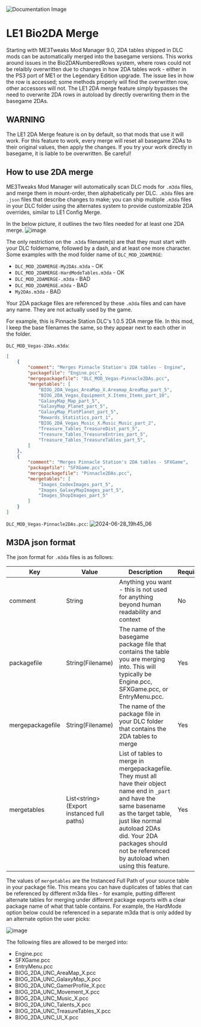 ![Documentation Image](images/documentation_header.png)

# LE1 Bio2DA Merge
Starting with ME3Tweaks Mod Manager 9.0, 2DA tables shipped in DLC mods can be automatically merged into the basegame versions. This works around issues in the Bio2DANumberedRows system, where rows could not be relaibly overwritten due to changes in how 2DA tables work - either in the PS3 port of ME1 or the Legendary Edition upgrade. The issue lies in how the row is accessed; some methods properly will find the overwritten row, other accessors will not. The LE1 2DA merge feature simply bypasses the need to overwrite 2DA rows in autoload by directly overwriting them in the basegame 2DAs.

## WARNING

The LE1 2DA Merge feature is on by default, so that mods that use it will work. For this feature to work, every merge will reset all basegame 2DAs to their original values, then apply the changes. If you try your work directly in basegame, it is liable to be overwritten. Be careful!


## How to use 2DA merge
ME3Tweaks Mod Manager will automatically scan DLC mods for `.m3da` files, and merge them in mount-order, then alphabetically per DLC. `.m3da` files are `.json` files that describe changes to make; you can ship multiple `.m3da` files in your DLC folder using the alternates system to provide customizable 2DA overrides, similar to LE1 Config Merge.

In the below picture, it outlines the two files needed for at least one 2DA merge.
![image](https://github.com/ME3Tweaks/ME3TweaksModManager/assets/2738836/68a9e7df-a3cb-496d-9483-2308ad2c4a19)

The only restriction on the `.m3da` filename(s) are that they must start with your DLC foldername, followed by a dash, and at least one more character.
Some examples with the mod folder name of `DLC_MOD_2DAMERGE`:
 - `DLC_MOD_2DAMERGE-My2DAs.m3da` - OK
 - `DLC_MOD_2DAMERGE-HardModeTables.m3da` - OK
 - `DLC_MOD_2DAMERGE-.m3da` - BAD
 - `DLC_MOD_2DAMERGE.m3da` - BAD
 - `My2DAs.m3da` - BAD


Your 2DA package files are referenced by these `.m3da` files and can have any name. They are not actually used by the game.

For example, this is Pinnacle Station DLC's 1.0.5 2DA merge file. In this mod, I keep the base filenames the same, so they appear next to each other in the folder.

`DLC_MOD_Vegas-2DAs.m3da`:
```json
[
    {
        "comment": "Merges Pinnacle Station's 2DA tables - Engine",
        "packagefile": "Engine.pcc",
        "mergepackagefile": "DLC_MOD_Vegas-Pinnacle2DAs.pcc",
        "mergetables": [
            "BIOG_2DA_Vegas_AreaMap_X.Areamap_AreaMap_part_5",
            "BIOG_2DA_Vegas_Equipment_X.Items_Items_part_10",
            "GalaxyMap_Map_part_5",
            "GalaxyMap_Planet_part_5",
            "GalaxyMap_PlotPlanet_part_5",
            "Rewards_Statistics_part_1",
            "BIOG_2DA_Vegas_Music_X.Music_Music_part_2",
            "Treasure_Tables_TreasureDist_part_5",
            "Treasure_Tables_TreasureEntries_part_5",
            "Treasure_Tables_TreasureTables_part_5",
        ]
    },
    {
        "comment": "Merges Pinnacle Station's 2DA tables - SFXGame",
        "packagefile": "SFXGame.pcc",
        "mergepackagefile": "Pinnacle2DAs.pcc",
        "mergetables": [
            "Images_CodexImages_part_5",
            "Images_GalaxyMapImages_part_5",
            "Images_ShopImages_part_5"
        ]
    }
]

```

`DLC_MOD_Vegas-Pinnacle2DAs.pcc`:
![2024-06-28_19h45_06](https://github.com/ME3Tweaks/ME3TweaksModManager/assets/2738836/f4fa45c9-5274-4841-ba92-b85a0b0ac0fa)

## M3DA json format
The json format for `.m3da` files is as follows:

| Key              | Value                                          | Description                                                                                                                                                                                                          | Required |
|------------------|------------------------------------------------|----------------------------------------------------------------------------------------------------------------------------------------------------------------------------------------------------------------------|----------|
| comment          | String                                         | Anything you want - this is not used for anything beyond human readability and context                                                                                                                               | No       |
| packagefile      | String(Filename)                               | The name of the basegame package file that contains the table you are merging into. This will typically be Engine.pcc, SFXGame.pcc, or EntryMenu.pcc.                                                                | Yes      |
| mergepackagefile | String(Filename)                               | The name of the package file in your DLC folder that contains the 2DA tables to merge                                                                                                                                | Yes      |
| mergetables      | List&lt;string&gt;(Export instanced full paths) | List of tables to merge in mergepackagefile. They must all have their object name end in `_part` and have the same basename as the target table, just like normal autoload 2DAs did. Your 2DA packages should not be referenced by autoload when using this feature. | Yes      |

The values of `mergetables` are the Instanced Full Path of your source table in your package file. This means you can have duplicates of tables that can be referenced by different m3da files - for example, putting different alternate tables for merging under different package exports with a clear package name of what that table contains. For example, the HardMode option below could be referenced in a separate m3da that is only added by an alternate option the user picks:

![image](https://github.com/ME3Tweaks/ME3TweaksModManager/assets/2738836/45e39199-e2d4-4719-84eb-355954f3c403)

The following files are allowed to be merged into:
 - Engine.pcc
 - SFXGame.pcc
 - EntryMenu.pcc
 - BIOG_2DA_UNC_AreaMap_X.pcc
 - BIOG_2DA_UNC_GalaxyMap_X.pcc
 - BIOG_2DA_UNC_GamerProfile_X.pcc
 - BIOG_2DA_UNC_Movement_X.pcc
 - BIOG_2DA_UNC_Music_X.pcc
 - BIOG_2DA_UNC_Talents_X.pcc
 - BIOG_2DA_UNC_TreasureTables_X.pcc
 - BIOG_2DA_UNC_UI_X.pcc

